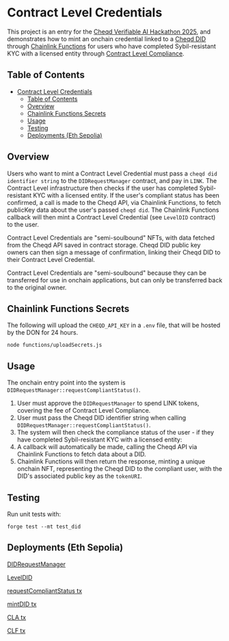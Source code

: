 # Contract Level Credentials

This project is an entry for the [Cheqd Verifiable AI Hackathon 2025](https://dorahacks.io/hackathon/cheqd-verifiable-ai/ideaism), and demonstrates how to mint an onchain credential linked to a [Cheqd DID](https://docs.cheqd.io/product/studio/dids/create-did) through [Chainlink Functions](https://chain.link/functions) for users who have completed Sybil-resistant KYC with a licensed entity through [Contract Level Compliance](https://github.com/contractlevel/compliance).

## Table of Contents

- [Contract Level Credentials](#contract-level-credentials)
  - [Table of Contents](#table-of-contents)
  - [Overview](#overview)
  - [Chainlink Functions Secrets](#chainlink-functions-secrets)
  - [Usage](#usage)
  - [Testing](#testing)
  - [Deployments (Eth Sepolia)](#deployments-eth-sepolia)

## Overview

Users who want to mint a Contract Level Credential must pass a `cheqd did identifier string` to the `DIDRequestManager` contract, and pay in `LINK`. The Contract Level infrastructure then checks if the user has completed Sybil-resistant KYC with a licensed entity. If the user's compliant status has been confirmed, a call is made to the Cheqd API, via Chainlink Functions, to fetch publicKey data about the user's passed `cheqd did`. The Chainlink Functions callback will then mint a Contract Level Credential (see `LevelDID` contract) to the user.

Contract Level Credentials are "semi-soulbound" NFTs, with data fetched from the Cheqd API saved in contract storage. Cheqd DID public key owners can then sign a message of confirmation, linking their Cheqd DID to their Contract Level Credential.

Contract Level Credentials are "semi-soulbound" because they can be transferred for use in onchain applications, but can only be transferred back to the original owner.

## Chainlink Functions Secrets

The following will upload the `CHEQD_API_KEY` in a `.env` file, that will be hosted by the DON for 24 hours.

```
node functions/uploadSecrets.js
```

## Usage

The onchain entry point into the system is `DIDRequestManager::requestCompliantStatus()`.

1. User must approve the `DIDRequestManager` to spend LINK tokens, covering the fee of Contract Level Compliance.
2. User must pass the Cheqd DID identifier string when calling `DIDRequestManager::requestCompliantStatus()`.
3. The system will then check the compliance status of the user - if they have completed Sybil-resistant KYC with a licensed entity:
4. A callback will automatically be made, calling the Cheqd API via Chainlink Functions to fetch data about a DID.
5. Chainlink Functions will then return the response, minting a unique onchain NFT, representing the Cheqd DID to the compliant user, with the DID's associated public key as the `tokenURI`.

## Testing

Run unit tests with:

```
forge test --mt test_did
```

## Deployments (Eth Sepolia)

[DIDRequestManager](https://sepolia.etherscan.io/address/0x4386a5535101c255fc6f246e8dfef75a180839df#code)

[LevelDID](https://sepolia.etherscan.io/address/0x3251fa43986c9c7d2d9797ec15f4fb2860172314#code)

[requestCompliantStatus tx](https://sepolia.etherscan.io/tx/0xe59cc44450c0a0cddabe0e3bba501ae4b453dc6afd746ffd1092da27fb723998)

[mintDID tx](https://sepolia.etherscan.io/tx/0xfab1f1e721164cb05b6776fcdf01e06e58bab5994626b2af98af598a6f2053ce)

[CLA tx](https://sepolia.etherscan.io/tx/0x6785d31e107c10a16501bd6072cd505d1c703166373c587e3bf4f1a8430815e0)

[CLF tx](https://functions.chain.link/sepolia/4467#/side-drawer/request/0xf01d80519c4b720db876d296dd023948415d5b8afd74c645da167d05f714bcc9)
